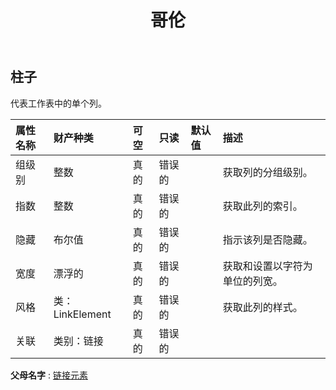 ﻿---
title: 哥伦
second_title: Aspose.Cells Cloud Documen
type: docs
url: /zh/specification/model/column/
description: Aspose.Cells 云模型规范：列。轻松处理 Excel 和其他电子表格文档，具有打开、生成、编辑、拆分、合并、比较和转换等功能
kwords: Excel, Office, 电子表格, Cloud REST API, 列
weight: 50
---
## **柱子**

代表工作表中的单个列。

|属性名称|财产种类|可空|只读|默认值|描述|
|:- |:- |:- |:- |:- |:- |
|组级别|整数|真的|错误的||获取列的分组级别。|
|指数|整数|真的|错误的||获取此列的索引。|
|隐藏|布尔值|真的|错误的||指示该列是否隐藏。|
|宽度|漂浮的|真的|错误的||获取和设置以字符为单位的列宽。|
|风格|类：LinkElement|真的|错误的||获取此列的样式。|
|关联|类别：链接|真的|错误的|||

**父母名字** : [链接元素](/specification/model/linkelement)

